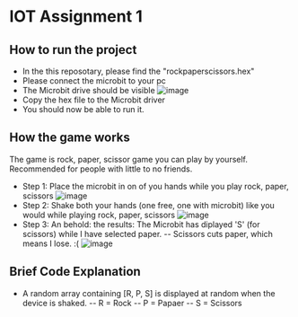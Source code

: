 # IOT Assignment 1

## How to run the project

- In the this reposotary, please find the "rockpaperscissors.hex"
- Please connect the microbit to your pc
- The Microbit drive should be visible
![image](https://user-images.githubusercontent.com/88528218/204141524-b9a6559c-b2bf-4141-a86f-e75992c8fa29.png)
- Copy the hex file to the Microbit driver
- You should now be able to run it.

## How the game works

The game is rock, paper, scissor game you can play by yourself.
Recommended for people with little to no friends.

- Step 1: Place the microbit in on  of you hands while you play rock, paper, scissors 
![image](https://user-images.githubusercontent.com/88528218/204141890-099c0376-e50c-46e1-a893-db2863bd970d.png)
- Step 2: Shake both your hands (one free, one with microbit) like you would while playing rock, paper, scissors 
![image](https://user-images.githubusercontent.com/88528218/204141901-8f85c5f3-e696-44aa-a9b6-8923397dbfce.png)
- Step 3: An behold: the results: The Microbit has diplayed 'S' (for scissors) while I have selected paper.
-- Scissors cuts paper, which means I lose. :( 
![image](https://user-images.githubusercontent.com/88528218/204141935-92699df4-83d2-4080-b629-c6b7fafc7e58.png)

## Brief Code Explanation
- A random array containing [R, P, S] is displayed at random when the device is shaked.
-- R = Rock
-- P = Papaer
-- S = Scissors


